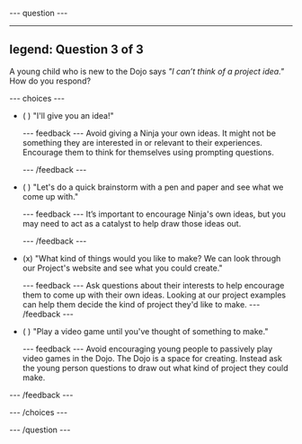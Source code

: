 
--- question ---

---
legend: Question 3 of 3
---

A young child who is new to the Dojo says *"I can’t think of a project idea."* How do you respond?

--- choices ---

- ( ) "I'll give you an idea!"


  --- feedback ---
Avoid giving a Ninja your own ideas. It might not be something they are interested in or relevant to their experiences. Encourage them to think for themselves using prompting questions.

  --- /feedback ---

- ( ) "Let's do a quick brainstorm with a pen and paper and see what we come up with."


  --- feedback ---
It’s important to encourage Ninja's own ideas, but you may need to act as a catalyst to help draw those ideas out.

  --- /feedback ---

- (x) "What kind of things would you like to make? We can look through our Project's website and see what you could create."


  --- feedback ---
Ask questions about their interests to help encourage them to come up with their own ideas. Looking at our project examples can help them decide the kind of project they'd like to make.
  --- /feedback ---

- ( ) "Play a video game until you've thought of something to make."


  --- feedback ---
Avoid encouraging young people to passively play video games in the Dojo. The Dojo is a space for creating. Instead ask the young person questions to draw out what kind of project they could make.

--- /feedback ---

--- /choices ---

--- /question ---
